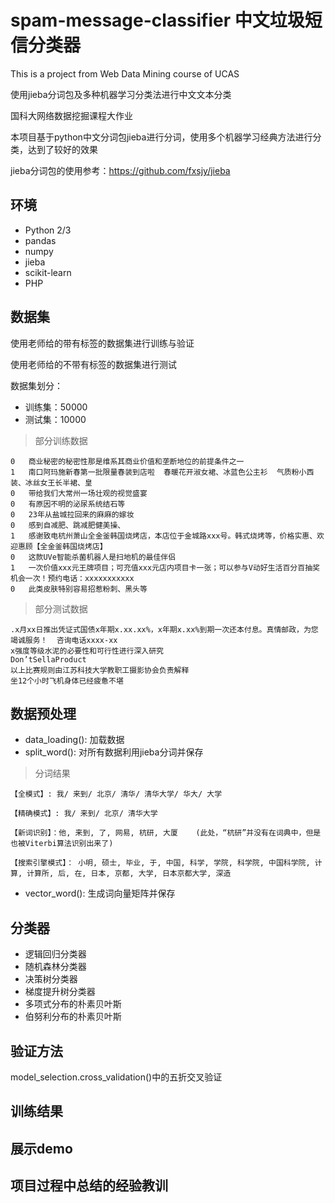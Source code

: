 # spam-message-classifier 中文垃圾短信分类器
This is a project from Web Data Mining course of UCAS

使用jieba分词包及多种机器学习分类法进行中文文本分类

国科大网络数据挖掘课程大作业

本项目基于python中文分词包jieba进行分词，使用多个机器学习经典方法进行分类，达到了较好的效果

jieba分词包的使用参考：https://github.com/fxsjy/jieba

## 环境

- Python 2/3
- pandas
- numpy
- jieba
- scikit-learn
- PHP
## 数据集

使用老师给的带有标签的数据集进行训练与验证

使用老师给的不带有标签的数据集进行测试

数据集划分：

- 训练集：50000
- 测试集：10000

> 部分训练数据
```
0	商业秘密的秘密性那是维系其商业价值和垄断地位的前提条件之一
1	南口阿玛施新春第一批限量春装到店啦  春暖花开淑女裙、冰蓝色公主衫  气质粉小西装、冰丝女王长半裙、皇
0	带给我们大常州一场壮观的视觉盛宴
0	有原因不明的泌尿系统结石等
0	23年从盐城拉回来的麻麻的嫁妆
0	感到自减肥、跳减肥健美操、
1	感谢致电杭州萧山全金釜韩国烧烤店，本店位于金城路xxx号。韩式烧烤等，价格实惠、欢迎惠顾【全金釜韩国烧烤店】
0	这款UVe智能杀菌机器人是扫地机的最佳伴侣
1	一次价值xxx元王牌项目；可充值xxx元店内项目卡一张；可以参与V动好生活百分百抽奖机会一次！预约电话：xxxxxxxxxxx
0	此类皮肤特别容易招惹粉刺、黑头等
```
> 部分测试数据
```
.x月xx日推出凭证式国债x年期x.xx.xx%，x年期x.xx%到期一次还本付息。真情邮政，为您竭诚服务！  咨询电话xxxx-xx
x强度等级水泥的必要性和可行性进行深入研究
Don’tSellaProduct
以上比赛规则由江苏科技大学教职工摄影协会负责解释
坐12个小时飞机身体已经疲惫不堪
```
## 数据预处理

- data_loading(): 加载数据
- split_word(): 对所有数据利用jieba分词并保存
> 分词结果
```
【全模式】: 我/ 来到/ 北京/ 清华/ 清华大学/ 华大/ 大学

【精确模式】: 我/ 来到/ 北京/ 清华大学

【新词识别】：他, 来到, 了, 网易, 杭研, 大厦    (此处，“杭研”并没有在词典中，但是也被Viterbi算法识别出来了)

【搜索引擎模式】： 小明, 硕士, 毕业, 于, 中国, 科学, 学院, 科学院, 中国科学院, 计算, 计算所, 后, 在, 日本, 京都, 大学, 日本京都大学, 深造
```
- vector_word(): 生成词向量矩阵并保存

## 分类器
- 逻辑回归分类器
- 随机森林分类器
- 决策树分类器
- 梯度提升树分类器
- 多项式分布的朴素贝叶斯
- 伯努利分布的朴素贝叶斯


## 验证方法

model_selection.cross_validation()中的五折交叉验证

## 训练结果

## 展示demo

## 项目过程中总结的经验教训
